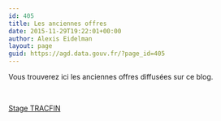 ```yaml
---
id: 405
title: Les anciennes offres
date: 2015-11-29T19:22:01+00:00
author: Alexis Eidelman
layout: page
guid: https://agd.data.gouv.fr/?page_id=405
---
```

Vous trouverez ici les anciennes offres diffusées sur ce blog.

&nbsp;

[Stage TRACFIN](https://agd.data.gouv.fr/wp-content/uploads/2015/11/2015_TRACFIN_Data_Science.pdf)
